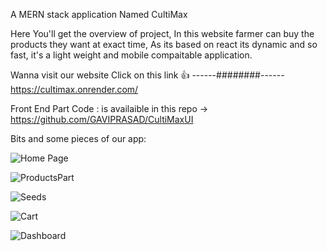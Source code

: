 A MERN stack application Named CultiMax 

Here You'll get the overview of project,
In this website farmer can buy the products they want at exact time, 
As its based on react its dynamic and so fast, it's a light weight and mobile compaitable application.

Wanna visit our website Click on this link 👍 ------########------ https://cultimax.onrender.com/

Front End Part Code :
is availaible in this repo  ->   https://github.com/GAVIPRASAD/CultiMaxUI  


Bits and some pieces of our app:

![Home Page](https://user-images.githubusercontent.com/112298797/224025880-1e149f44-7eab-4447-9a4d-a1011e55e0e7.png)

![ProductsPart](https://user-images.githubusercontent.com/112298797/224025963-a704e39c-f453-4893-804a-3a2b310a6b71.png)

![Seeds](https://user-images.githubusercontent.com/112298797/224025975-33679161-16cd-42ab-b0ce-5a59db85e2cf.png)

![Cart](https://user-images.githubusercontent.com/112298797/224026015-bffd468d-7320-489f-b795-3efe494f6f1f.png)

![Dashboard](https://user-images.githubusercontent.com/112298797/224026038-61f6a745-eede-4768-ade6-9e559312f276.png)
